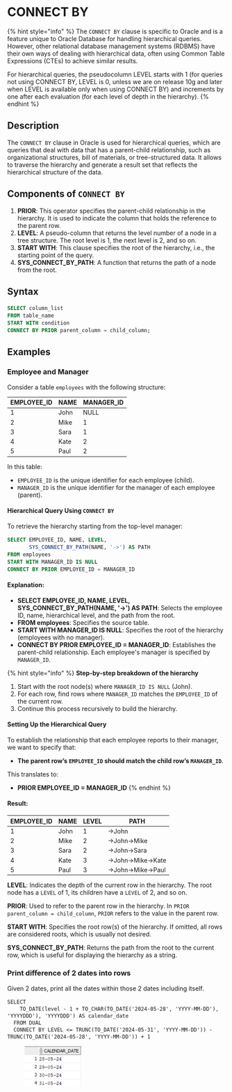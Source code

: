 # CONNECT BY

{% hint style="info" %}
The `CONNECT BY` clause is specific to Oracle and is a feature unique to Oracle Database for handling hierarchical queries. However, other relational database management systems (RDBMS) have their own ways of dealing with hierarchical data, often using Common Table Expressions (CTEs) to achieve similar results.

For hierarchical queries, the pseudocolumn LEVEL starts with 1 (for queries not using CONNECT BY, LEVEL is 0, unless we are on release 10g and later when LEVEL is available only when using CONNECT BY) and increments by one after each evaluation (for each level of depth in the hierarchy).
{% endhint %}

## Description

The `CONNECT BY` clause in Oracle is used for hierarchical queries, which are queries that deal with data that has a parent-child relationship, such as organizational structures, bill of materials, or tree-structured data. It allows to traverse the hierarchy and generate a result set that reflects the hierarchical structure of the data.

## Components of `CONNECT BY`

1. **PRIOR**: This operator specifies the parent-child relationship in the hierarchy. It is used to indicate the column that holds the reference to the parent row.
2. **LEVEL**: A pseudo-column that returns the level number of a node in a tree structure. The root level is 1, the next level is 2, and so on.
3. **START WITH**: This clause specifies the root of the hierarchy, i.e., the starting point of the query.
4. **SYS\_CONNECT\_BY\_PATH**: A function that returns the path of a node from the root.

## Syntax

```sql
SELECT column_list
FROM table_name
START WITH condition
CONNECT BY PRIOR parent_column = child_column;
```

## Examples

### Employee and Manager

Consider a table `employees` with the following structure:

| EMPLOYEE\_ID | NAME | MANAGER\_ID |
| ------------ | ---- | ----------- |
| 1            | John | NULL        |
| 2            | Mike | 1           |
| 3            | Sara | 1           |
| 4            | Kate | 2           |
| 5            | Paul | 2           |

In this table:

* `EMPLOYEE_ID` is the unique identifier for each employee (child).
* `MANAGER_ID` is the unique identifier for the manager of each employee (parent).

#### Hierarchical Query Using `CONNECT BY`

To retrieve the hierarchy starting from the top-level manager:

```sql
SELECT EMPLOYEE_ID, NAME, LEVEL,
       SYS_CONNECT_BY_PATH(NAME, '->') AS PATH
FROM employees
START WITH MANAGER_ID IS NULL
CONNECT BY PRIOR EMPLOYEE_ID = MANAGER_ID
```

#### Explanation:

* **SELECT EMPLOYEE\_ID, NAME, LEVEL, SYS\_CONNECT\_BY\_PATH(NAME, '->') AS PATH**: Selects the employee ID, name, hierarchical level, and the path from the root.
* **FROM employees**: Specifies the source table.
* **START WITH MANAGER\_ID IS NULL**: Specifies the root of the hierarchy (employees with no manager).
* **CONNECT BY PRIOR EMPLOYEE\_ID = MANAGER\_ID**: Establishes the parent-child relationship. Each employee's manager is specified by `MANAGER_ID`.

{% hint style="info" %}
**Step-by-step breakdown of the hierarchy**

1. Start with the root node(s) where `MANAGER_ID IS NULL` (John).
2. For each row, find rows where `MANAGER_ID` matches the `EMPLOYEE_ID` of the current row.
3. Continue this process recursively to build the hierarchy.



#### Setting Up the Hierarchical Query

To establish the relationship that each employee reports to their manager, we want to specify that:

* **The parent row’s `EMPLOYEE_ID` should match the child row’s `MANAGER_ID`**.

This translates to:

* **PRIOR EMPLOYEE\_ID = MANAGER\_ID**
{% endhint %}

#### Result:

| EMPLOYEE\_ID | NAME | LEVEL | PATH               |
| ------------ | ---- | ----- | ------------------ |
| 1            | John | 1     | ->John             |
| 2            | Mike | 2     | ->John->Mike       |
| 3            | Sara | 2     | ->John->Sara       |
| 4            | Kate | 3     | ->John->Mike->Kate |
| 5            | Paul | 3     | ->John->Mike->Paul |

**LEVEL**: Indicates the depth of the current row in the hierarchy. The root node has a `LEVEL` of 1, its children have a `LEVEL` of 2, and so on.

**PRIOR**: Used to refer to the parent row in the hierarchy. In `PRIOR parent_column = child_column`, `PRIOR` refers to the value in the parent row.

**START WITH**: Specifies the root row(s) of the hierarchy. If omitted, all rows are considered roots, which is usually not desired.

**SYS\_CONNECT\_BY\_PATH**: Returns the path from the root to the current row, which is useful for displaying the hierarchy as a string.



### Print difference of 2 dates into rows

Given 2 dates, print all the dates within those 2 dates including itself.

```
SELECT 
    TO_DATE(level - 1 + TO_CHAR(TO_DATE('2024-05-28', 'YYYY-MM-DD'), 'YYYYDDD'), 'YYYYDDD') AS calendar_date
  FROM DUAL
  CONNECT BY LEVEL <= TRUNC(TO_DATE('2024-05-31', 'YYYY-MM-DD')) - TRUNC(TO_DATE('2024-05-28', 'YYYY-MM-DD')) + 1
```

<figure><img src="../../../../../.gitbook/assets/image (113).png" alt="" width="131"><figcaption></figcaption></figure>



